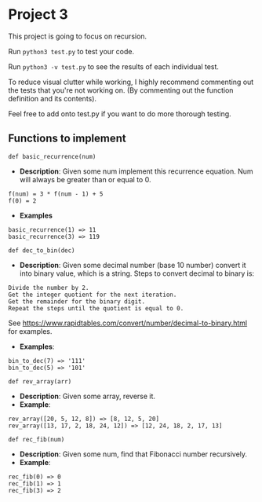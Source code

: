# Project 3
This project is going to focus on recursion.

Run `python3 test.py` to test your code.

Run `python3 -v test.py` to see the results of each individual test.

To reduce visual clutter while working, I highly recommend commenting out the tests that you're not working on. (By commenting out the function definition and its contents).

Feel free to add onto test.py if you want to do more thorough testing.

Functions to implement
-----------------
`def basic_recurrence(num)`
* **Description**: Given some num implement this recurrence equation. Num will
always be greater than or equal to 0.
```
f(num) = 3 * f(num - 1) + 5
f(0) = 2
```
* **Examples**
```
basic_recurrence(1) => 11
basic_recurrence(3) => 119
```

`def dec_to_bin(dec)`
* **Description**: Given some decimal number (base 10 number) convert it into
binary value, which is a string. Steps to convert decimal to binary is:
```
Divide the number by 2.
Get the integer quotient for the next iteration.
Get the remainder for the binary digit.
Repeat the steps until the quotient is equal to 0.
```
See https://www.rapidtables.com/convert/number/decimal-to-binary.html for
examples.
* **Examples**:
```
bin_to_dec(7) => '111'
bin_to_dec(5) => '101'
```

`def rev_array(arr)`
* **Description**: Given some array, reverse it.
* **Example**:
```
rev_array([20, 5, 12, 8]) => [8, 12, 5, 20]
rev_array([13, 17, 2, 18, 24, 12]) => [12, 24, 18, 2, 17, 13]
```

`def rec_fib(num)`
* **Description**: Given some num, find that Fibonacci number recursively.
* **Example**:
```
rec_fib(0) => 0
rec_fib(1) => 1
rec_fib(3) => 2
```
